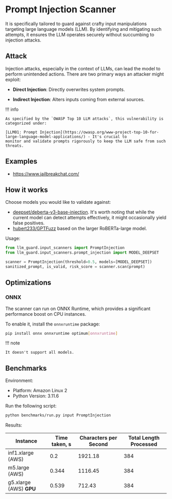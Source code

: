 # Prompt Injection Scanner

It is specifically tailored to guard against crafty input manipulations targeting large
language models (LLM). By identifying and mitigating such attempts, it ensures the LLM operates securely without
succumbing to injection attacks.

## Attack

Injection attacks, especially in the context of LLMs, can lead the model to perform unintended actions. There are two
primary ways an attacker might exploit:

- **Direct Injection**: Directly overwrites system prompts.

- **Indirect Injection**: Alters inputs coming from external sources.

!!! info

    As specified by the `OWASP Top 10 LLM attacks`, this vulnerability is categorized under:

    [LLM01: Prompt Injection](https://owasp.org/www-project-top-10-for-large-language-model-applications/) - It's crucial to
    monitor and validate prompts rigorously to keep the LLM safe from such threats.

## Examples

- https://www.jailbreakchat.com/

## How it works

Choose models you would like to validate against:

- [deepset/deberta-v3-base-injection](https://huggingface.co/deepset/deberta-v3-base-injection). It's worth noting
  that while the current model can detect attempts effectively, it might occasionally yield false positives.
- [hubert233/GPTFuzz](https://huggingface.co/hubert233/GPTFuzz) based on the larger RoBERTa-large model.

Usage:

```python
from llm_guard.input_scanners import PromptInjection
from llm_guard.input_scanners.prompt_injection import MODEL_DEEPSET

scanner = PromptInjection(threshold=0.5, models=[MODEL_DEEPSET])
sanitized_prompt, is_valid, risk_score = scanner.scan(prompt)
```

## Optimizations

### ONNX

The scanner can run on ONNX Runtime, which provides a significant performance boost on CPU instances.

To enable it, install the `onnxruntime` package:

```sh
pip install onnx onnxruntime optimum[onnxruntime]
```

!!! note

    It doesn't support all models.

## Benchmarks

Environment:

- Platform: Amazon Linux 2
- Python Version: 3.11.6

Run the following script:

```sh
python benchmarks/run.py input PromptInjection
```

Results:

| Instance                | Time taken, s | Characters per Second | Total Length Processed |
|-------------------------|---------------|-----------------------|------------------------|
| inf1.xlarge (AWS)       | 0.2           | 1921.18               | 384                    |
| m5.large (AWS)          | 0.344         | 1116.45               | 384                    |
| g5.xlarge (AWS) **GPU** | 0.539         | 712.43                | 384                    |
